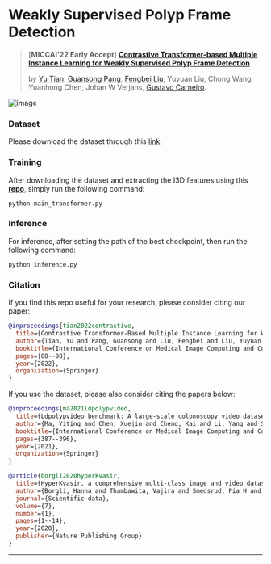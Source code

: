 # Weakly Supervised Polyp Frame Detection

> [**MICCAI'22 Early Accept**] [**Contrastive Transformer-based Multiple Instance Learning for Weakly Supervised Polyp Frame Detection**](https://arxiv.org/pdf/2203.12121.pdf)
>
> by [Yu Tian](https://yutianyt.com/), [Guansong Pang](https://sites.google.com/site/gspangsite/home?authuser=0), [Fengbei Liu](https://fbladl.github.io/), Yuyuan Liu, Chong Wang, Yuanhong Chen, Johan W Verjans,  [Gustavo Carneiro](https://cs.adelaide.edu.au/~carneiro/).
>

![image](https://user-images.githubusercontent.com/19222962/193112248-dbc4489b-4618-4c93-8b20-3ed671c0f4d3.png)

### Dataset

Please download the dataset through this [link](https://drive.google.com/file/d/19jRx9WjLviCGpqa_ShXVSnGG0rfr2GeV/view?usp=sharing
).

### Training 
After downloading the dataset and extracting the I3D features using this [**repo**](https://github.com/Tushar-N/pytorch-resnet3d), simply run the following command: 
```shell
python main_transformer.py
```

### Inference 
For inference, after setting the path of the best checkpoint, then run the following command: 
```shell
python inference.py
```

### Citation

If you find this repo useful for your research, please consider citing our paper:

```bibtex
@inproceedings{tian2022contrastive,
  title={Contrastive Transformer-Based Multiple Instance Learning for Weakly Supervised Polyp Frame Detection},
  author={Tian, Yu and Pang, Guansong and Liu, Fengbei and Liu, Yuyuan and Wang, Chong and Chen, Yuanhong and Verjans, Johan and Carneiro,   Gustavo},
  booktitle={International Conference on Medical Image Computing and Computer-Assisted Intervention},
  pages={88--98},
  year={2022},
  organization={Springer}
}
```

If you use the dataset, please also consider citing the papers below:
```bibtex
@inproceedings{ma2021ldpolypvideo,
  title={Ldpolypvideo benchmark: A large-scale colonoscopy video dataset of diverse polyps},
  author={Ma, Yiting and Chen, Xuejin and Cheng, Kai and Li, Yang and Sun, Bin},
  booktitle={International Conference on Medical Image Computing and Computer-Assisted Intervention},
  pages={387--396},
  year={2021},
  organization={Springer}
}
```
```bibtex
@article{borgli2020hyperkvasir,
  title={HyperKvasir, a comprehensive multi-class image and video dataset for gastrointestinal endoscopy},
  author={Borgli, Hanna and Thambawita, Vajira and Smedsrud, Pia H and Hicks, Steven and Jha, Debesh and Eskeland, Sigrun L and Randel, Kristin Ranheim and Pogorelov, Konstantin and Lux, Mathias and Nguyen, Duc Tien Dang and others},
  journal={Scientific data},
  volume={7},
  number={1},
  pages={1--14},
  year={2020},
  publisher={Nature Publishing Group}
}
```
---
